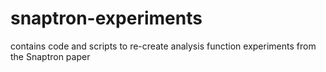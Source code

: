 # snaptron-experiments
contains code and scripts to re-create analysis function experiments from the Snaptron paper
